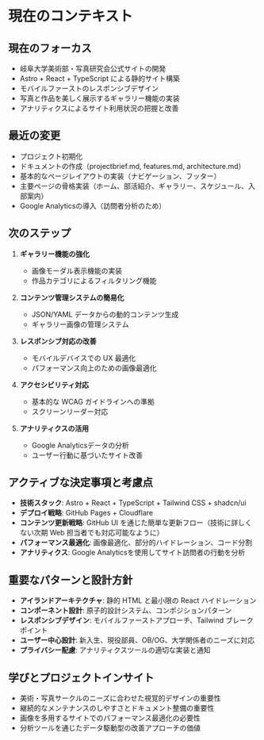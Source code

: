 # 現在のコンテキスト

## 現在のフォーカス

- 岐阜大学美術部・写真研究会公式サイトの開発
- Astro + React + TypeScript による静的サイト構築
- モバイルファーストのレスポンシブデザイン
- 写真と作品を美しく展示するギャラリー機能の実装
- アナリティクスによるサイト利用状況の把握と改善

## 最近の変更

- プロジェクト初期化
- ドキュメントの作成（projectbrief.md, features.md, architecture.md）
- 基本的なページレイアウトの実装（ナビゲーション、フッター）
- 主要ページの骨格実装（ホーム、部活紹介、ギャラリー、スケジュール、入部案内）
- Google Analyticsの導入（訪問者分析のため）

## 次のステップ

1. **ギャラリー機能の強化**

   - 画像モーダル表示機能の実装
   - 作品カテゴリによるフィルタリング機能

2. **コンテンツ管理システムの簡易化**

   - JSON/YAML データからの動的コンテンツ生成
   - ギャラリー画像の管理システム

3. **レスポンシブ対応の改善**

   - モバイルデバイスでの UX 最適化
   - パフォーマンス向上のための画像最適化

4. **アクセシビリティ対応**
   - 基本的な WCAG ガイドラインへの準拠
   - スクリーンリーダー対応

5. **アナリティクスの活用**
   - Google Analyticsデータの分析
   - ユーザー行動に基づいたサイト改善

## アクティブな決定事項と考慮点

- **技術スタック**: Astro + React + TypeScript + Tailwind CSS + shadcn/ui
- **デプロイ戦略**: GitHub Pages + Cloudflare
- **コンテンツ更新戦略**: GitHub UI を通じた簡単な更新フロー（技術に詳しくない次期 Web 担当者でも対応可能なように）
- **パフォーマンス最適化**: 画像最適化、部分的ハイドレーション、コード分割
- **アナリティクス**: Google Analyticsを使用してサイト訪問者の行動を分析

## 重要なパターンと設計方針

- **アイランドアーキテクチャ**: 静的 HTML と最小限の React ハイドレーション
- **コンポーネント設計**: 原子的設計システム、コンポジションパターン
- **レスポンシブデザイン**: モバイルファーストアプローチ、Tailwind ブレークポイント
- **ユーザー中心設計**: 新入生、現役部員、OB/OG、大学関係者のニーズに対応
- **プライバシー配慮**: アナリティクスツールの適切な実装と通知

## 学びとプロジェクトインサイト

- 美術・写真サークルのニーズに合わせた視覚的デザインの重要性
- 継続的なメンテナンスのしやすさとドキュメント整備の重要性
- 画像を多用するサイトでのパフォーマンス最適化の必要性
- 分析ツールを通じたデータ駆動型の改善アプローチの価値
